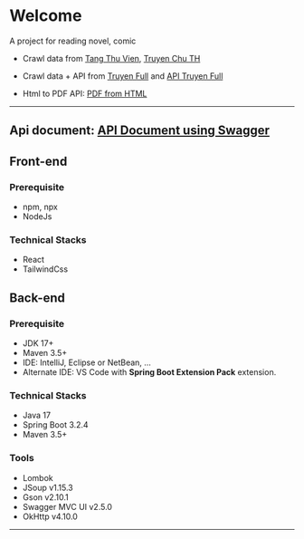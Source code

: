 # Welcome

A project for reading novel, comic

-   Crawl data from [Tang Thu Vien](https://truyen.tangthuvien.vn/), [Truyen Chu TH](https://truyenchuth.com/)
-   Crawl data + API from [Truyen Full](https://truyenfull.vn/) and [API Truyen Full](https://www.postman.com/apptimviec/workspace/app-truyenfull-vn/documentation/1352944-a47fadc6-15df-4c8a-a26b-798586316a6d)

- Html to PDF API:  [PDF from HTML](https://developer.pdf.co/api/pdf-from-html/index.html)

----------------------------------------
Api document: [API Document using Swagger](http://localhost:8080/swagger-ui/index.html)
----------------------------------------

## Front-end

### Prerequisite

-   npm, npx
-   NodeJs

### Technical Stacks
- React
- TailwindCss

## Back-end

### Prerequisite

-   JDK 17+
-   Maven 3.5+
-   IDE: IntelliJ, Eclipse or NetBean, ...
-   Alternate IDE: VS Code with **Spring Boot Extension Pack** extension.

### Technical Stacks

-   Java 17
-   Spring Boot 3.2.4
-   Maven 3.5+

### Tools

-   Lombok
-   JSoup v1.15.3
-   Gson v2.10.1
-   Swagger MVC UI v2.5.0
-   OkHttp v4.10.0

---
